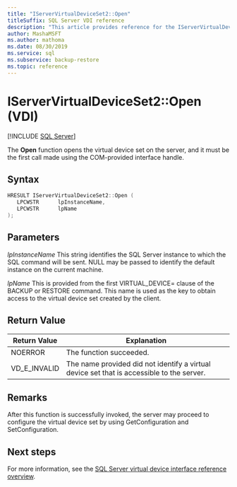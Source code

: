 ```yaml
---
title: "IServerVirtualDeviceSet2::Open"
titleSuffix: SQL Server VDI reference
description: "This article provides reference for the IServerVirtualDeviceSet2::Open command."
author: MashaMSFT
ms.author: mathoma
ms.date: 08/30/2019
ms.service: sql
ms.subservice: backup-restore
ms.topic: reference
---
```


# IServerVirtualDeviceSet2::Open (VDI)

[!INCLUDE [SQL Server](../../../includes/applies-to-version/sqlserver.md)]

The **Open** function opens the virtual device set on the server, and it must be the first call made using the COM-provided interface handle.

## Syntax

```c
HRESULT IServerVirtualDeviceSet2::Open (
   LPCWSTR      lpInstanceName,
   LPCWSTR      lpName
);
```

## Parameters

*lpInstanceName*
This string identifies the SQL Server instance to which the SQL command will be sent. NULL may be passed to identify the default instance on the current machine.

*lpName*
This is provided from the first VIRTUAL_DEVICE= clause of the BACKUP or RESTORE command. This name is used as the key to obtain access to the virtual device set created by the client.

## Return Value

|Return Value | Explanation |
|---|---|
| NOERROR | The function succeeded. |
| VD_E_INVALID | The name provided did not identify a virtual device set that is accessible to the server. |

## Remarks

After this function is successfully invoked, the server may proceed to configure the virtual device set by using GetConfiguration and SetConfiguration.

## Next steps

For more information, see the [SQL Server virtual device interface reference overview](reference-virtual-device-interface.md).
